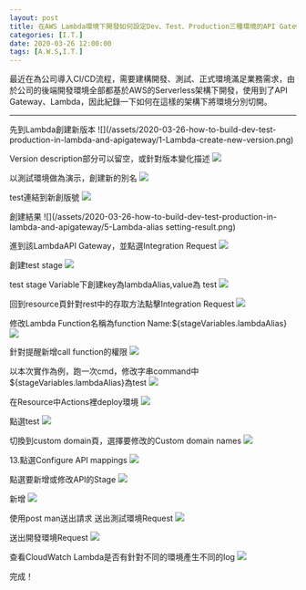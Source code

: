 ```yaml
---
layout: post
title: 在AWS Lambda環境下開發如何設定Dev、Test、Production三種環境的API Gateway
categories: [I.T.]
date: 2020-03-26 12:00:00
tags: [A.W.S,I.T.]
---
```

最近在為公司導入CI/CD流程，需要建構開發、測試、正式環境滿足業務需求，由於公司的後端開發環境全部都基於AWS的Serverless架構下開發，使用到了API Gateway、Lambda，因此紀錄一下如何在這樣的架構下將環境分別切開。

<!--more-->
<hr>
先到Lambda創建新版本
![](/assets/2020-03-26-how-to-build-dev-test-production-in-lambda-and-apigateway/1-Lambda-create-new-version.png)

Version description部分可以留空，或針對版本變化描述
![](/assets/2020-03-26-how-to-build-dev-test-production-in-lambda-and-apigateway/2-Lambda-create-new-version-setting.png)

以測試環境做為演示，創建新的別名
![](/assets/2020-03-26-how-to-build-dev-test-production-in-lambda-and-apigateway/3-Lambda-create-new-alias.png)

test連結到新創版號
![](/assets/2020-03-26-how-to-build-dev-test-production-in-lambda-and-apigateway/4-Lambda-create-new-alias-setting.png)

創建結果
![](/assets/2020-03-26-how-to-build-dev-test-production-in-lambda-and-apigateway/5-Lambda-alias setting-result.png)

進到該LambdaAPI Gateway，並點選Integration Request
![](/assets/2020-03-26-how-to-build-dev-test-production-in-lambda-and-apigateway/6-APIGateway-page.png)

創建test stage
![](/assets/2020-03-26-how-to-build-dev-test-production-in-lambda-and-apigateway/7-APIGateway-create-new-stage.png)

test stage Variable下創建key為lambdaAlias,value為 test
![](/assets/2020-03-26-how-to-build-dev-test-production-in-lambda-and-apigateway/8-APIGateway-stageVariable-setting.png)


回到resource頁針對rest中的存取方法點擊Integration Request
![](/assets/2020-03-26-how-to-build-dev-test-production-in-lambda-and-apigateway/9-APIGateway-IR-Page.png)

修改Lambda Function名稱為function Name:${stageVariables.lambdaAlias}
![](/assets/2020-03-26-how-to-build-dev-test-production-in-lambda-and-apigateway/10-APIGateway-IR-Page-setting.png)

針對提醒新增call function的權限
![](/assets/2020-03-26-how-to-build-dev-test-production-in-lambda-and-apigateway/11-APIGateway-IR-Page-setting-alert.png)

以本次實作為例，跑一次cmd，修改字串command中${stageVariables.lambdaAlias}為test
![](/assets/2020-03-26-how-to-build-dev-test-production-in-lambda-and-apigateway/12-APIGateway-run-cmd.png)

在Resource中Actions裡deploy環境
![](/assets/2020-03-26-how-to-build-dev-test-production-in-lambda-and-apigateway/13-APIGateway-resource-actions-deploy.png)

點選test
![](/assets/2020-03-26-how-to-build-dev-test-production-in-lambda-and-apigateway/14-APIGateway-deploy-stage-setting.png)

切換到custom domain頁，選擇要修改的Custom domain names
![](/assets/2020-03-26-how-to-build-dev-test-production-in-lambda-and-apigateway/15-APIGateway-Custom-domain-page.png)

13.點選Configure API mappings
![](/assets/2020-03-26-how-to-build-dev-test-production-in-lambda-and-apigateway/16-APIGateway-Configure-API-Mapping.png)

點選要新增或修改API的Stage
![](/assets/2020-03-26-how-to-build-dev-test-production-in-lambda-and-apigateway/17-APIGateway-add-API-Mapping.png)

新增
![](/assets/2020-03-26-how-to-build-dev-test-production-in-lambda-and-apigateway/18-APIGateway-add-API-Mapping-setting.png)

使用post man送出請求
送出測試環境Request
![](/assets/2020-03-26-how-to-build-dev-test-production-in-lambda-and-apigateway/19-postman-test.png)

送出開發環境Request
![](/assets/2020-03-26-how-to-build-dev-test-production-in-lambda-and-apigateway/20-postman-dev.png)

查看CloudWatch Lambda是否有針對不同的環境產生不同的log
![](/assets/2020-03-26-how-to-build-dev-test-production-in-lambda-and-apigateway/21-cloudwatch-diff.png)

完成！

